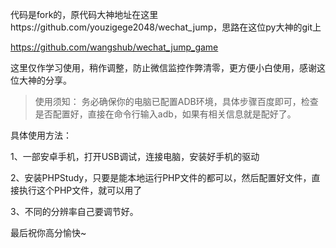 


代码是fork的，原代码大神地址在这里https://github.com/youzigege2048/wechat_jump，思路在这位py大神的git上 

https://github.com/wangshub/wechat_jump_game

这里仅作学习使用，稍作调整，防止微信监控作弊清零，更方便小白使用，感谢这位大神的分享。


> 使用须知：
>务必确保你的电脑已配置ADB环境，具体步骤百度即可，检查是否配置好，直接在命令行输入adb，如果有相关信息就是配好了。

具体使用方法：

1、一部安卓手机，打开USB调试，连接电脑，安装好手机的驱动

2、安装PHPStudy，只要是能本地运行PHP文件的都可以，然后配置好文件，直接执行这个PHP文件，就可以用了

3、不同的分辨率自己要调节好。

最后祝你高分愉快~

